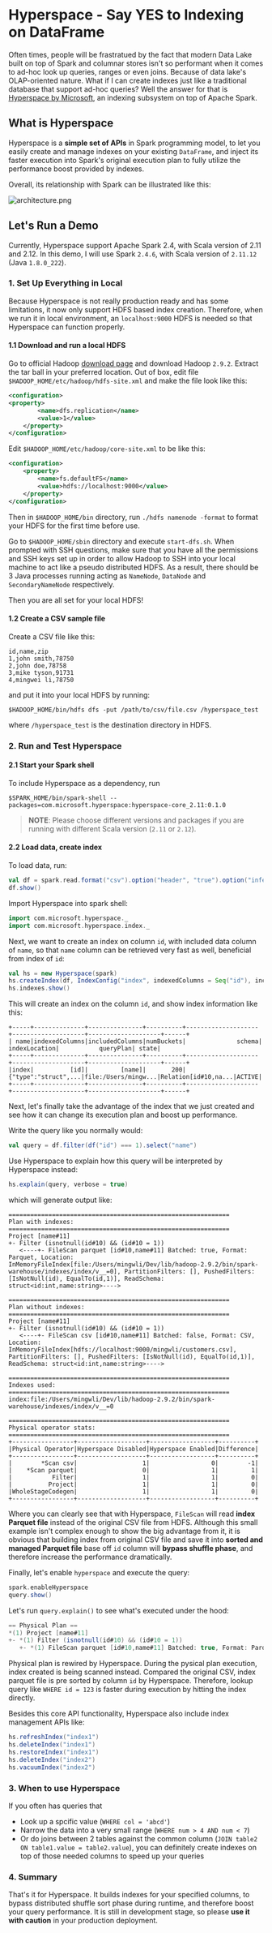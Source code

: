 # Hyperspace - Say **YES** to Indexing on DataFrame
Often times, people will be frastratued by the fact that modern Data Lake built on top of Spark and columnar stores isn't so performant when it comes to ad-hoc look up queries, ranges or even joins. Because of data lake's OLAP-oriented nature. What if I can create indexes just like a traditional database that support ad-hoc queries? Well the answer for that is [Hyperspace by Microsoft](https://microsoft.github.io/hyperspace/), an indexing subsystem on top of Apache Spark.

## What is Hyperspace
Hyperspace is a **simple set of APIs** in Spark programming model, to let you easily create and manage indexes on your existing `DataFrame`, and inject its faster execution into Spark's original execution plan to fully utilize the performance boost provided by indexes. 

Overall, its relationship with Spark can be illustrated like this:

![architecture.png](../images/hyperspace/architecture.png)

## Let's Run a Demo

Currently, Hyperspace support Apache Spark 2.4, with Scala version of 2.11 and 2.12. In this demo, I will use Spark `2.4.6`, with Scala version of `2.11.12` (Java `1.8.0_222`). 

### 1. Set Up Everything in Local

Because Hyperspace is not really production ready and has some limitations, it now only support HDFS based index creation. Therefore, when we run it in local environment, an `localhost:9000` HDFS is needed so that Hyperspace can function properly.

#### 1.1 Download and run a local HDFS

Go to official Hadoop [download page](https://www.apache.org/dyn/closer.cgi/hadoop/common/hadoop-2.9.2/hadoop-2.9.2.tar.gz) and download Hadoop `2.9.2`. Extract the tar ball in your preferred location. Out of box, edit file `$HADOOP_HOME/etc/hadoop/hdfs-site.xml` and make the file look like this:

```xml
<configuration>
<property>
        <name>dfs.replication</name>
        <value>1</value>
    </property>
</configuration>
```

Edit `$HADOOP_HOME/etc/hadoop/core-site.xml` to be like this:

```xml
<configuration>
    <property>
        <name>fs.defaultFS</name>
        <value>hdfs://localhost:9000</value>
    </property>
</configuration>
```

Then in `$HADOOP_HOME/bin` directory, run `./hdfs namenode -format` to format your HDFS for the first time before use.

Go to `$HADOOP_HOME/sbin` directory and execute `start-dfs.sh`. When prompted with SSH questions, make sure that you have all the permissions and SSH keys set up in order to allow Hadoop to SSH into your local machine to act like a pseudo distributed HDFS. As a result, there should be 3 Java processes running acting as `NameNode`, `DataNode` and `SecondaryNameNode` respectively.

Then you are all set for your local HDFS!

#### 1.2 Create a CSV sample file

Create a CSV file like this:
```csv
id,name,zip
1,john smith,78750
2,john doe,78758
3,mike tyson,91731
4,mingwei li,78750
```

and put it into your local HDFS by running:

```shell
$HADOOP_HOME/bin/hdfs dfs -put /path/to/csv/file.csv /hyperspace_test
```

where `/hyperspace_test` is the destination directory in HDFS.

### 2. Run and Test Hyperspace

#### 2.1 Start your Spark shell

To include Hyperspace as a dependency, run 

```shell
$SPARK_HOME/bin/spark-shell --packages=com.microsoft.hyperspace:hyperspace-core_2.11:0.1.0
```

> **NOTE**: Please choose different versions and packages if you are running with different Scala version (`2.11` or `2.12`).

#### 2.2 Load data, create index

To load data, run:

```scala
val df = spark.read.format("csv").option("header", "true").option("inferSchema", "true").load("hdfs://localhost:9000/hyperspace_test/customers.csv")
df.show()
```

Import Hyperspace into spark shell:

```scala
import com.microsoft.hyperspace._
import com.microsoft.hyperspace.index._
```

Next, we want to create an index on column `id`, with included data column of `name`, so that `name` column can be retrieved very fast as well, beneficial from index of `id`:

```scala
val hs = new Hyperspace(spark)
hs.createIndex(df, IndexConfig("index", indexedColumns = Seq("id"), includedColumns = Seq("name")))
hs.indexes.show()
```

This will create an index on the column `id`, and show index information like this:

```
+-----+--------------+---------------+----------+--------------------+--------------------+--------------------+------+
| name|indexedColumns|includedColumns|numBuckets|              schema|       indexLocation|           queryPlan| state|
+-----+--------------+---------------+----------+--------------------+--------------------+--------------------+------+
|index|          [id]|         [name]|       200|{"type":"struct",...|file:/Users/mingw...|Relation[id#10,na...|ACTIVE|
+-----+--------------+---------------+----------+--------------------+--------------------+--------------------+------+
```

Next, let's finally take the advantage of the index that we just created and see how it can change its execution plan and boost up performance.

Write the query like you normally would:

```scala
val query = df.filter(df("id") === 1).select("name")
```

Use Hyperspace to explain how this query will be interpreted by Hyperspace instead:

```scala
hs.explain(query, verbose = true)
```

which will generate output like:

```
=============================================================
Plan with indexes:
=============================================================
Project [name#11]
+- Filter (isnotnull(id#10) && (id#10 = 1))
   <----+- FileScan parquet [id#10,name#11] Batched: true, Format: Parquet, Location: InMemoryFileIndex[file:/Users/mingwli/Dev/lib/hadoop-2.9.2/bin/spark-warehouse/indexes/index/v__=0], PartitionFilters: [], PushedFilters: [IsNotNull(id), EqualTo(id,1)], ReadSchema: struct<id:int,name:string>---->

=============================================================
Plan without indexes:
=============================================================
Project [name#11]
+- Filter (isnotnull(id#10) && (id#10 = 1))
   <----+- FileScan csv [id#10,name#11] Batched: false, Format: CSV, Location: InMemoryFileIndex[hdfs://localhost:9000/mingwli/customers.csv], PartitionFilters: [], PushedFilters: [IsNotNull(id), EqualTo(id,1)], ReadSchema: struct<id:int,name:string>---->

=============================================================
Indexes used:
=============================================================
index:file:/Users/mingwli/Dev/lib/hadoop-2.9.2/bin/spark-warehouse/indexes/index/v__=0

=============================================================
Physical operator stats:
=============================================================
+-----------------+-------------------+------------------+----------+
|Physical Operator|Hyperspace Disabled|Hyperspace Enabled|Difference|
+-----------------+-------------------+------------------+----------+
|        *Scan csv|                  1|                 0|        -1|
|    *Scan parquet|                  0|                 1|         1|
|           Filter|                  1|                 1|         0|
|          Project|                  1|                 1|         0|
|WholeStageCodegen|                  1|                 1|         0|
+-----------------+-------------------+------------------+----------+
```

Where you can clearly see that with Hyperspace, `FileScan` will read **index Parquet file** instead of the original CSV file from HDFS. Although this small example isn't complex enough to show the big advantage from it, it is obvious that building index from original CSV file and save it into **sorted and managed Parquet file** base off `id` column will **bypass shuffle phase**, and therefore increase the performance dramatically.

Finally, let's enable `hyperspace` and execute the query:

```scala
spark.enableHyperspace
query.show()
```

Let's run `query.explain()` to see what's executed under the hood:

```scala
== Physical Plan ==
*(1) Project [name#11]
+- *(1) Filter (isnotnull(id#10) && (id#10 = 1))
   +- *(1) FileScan parquet [id#10,name#11] Batched: true, Format: Parquet, Location: InMemoryFileIndex[file:/Users/mingwli/Dev/lib/hadoop-2.9.2/bin/spark-warehouse/indexes/index/v__=0], PartitionFilters: [], PushedFilters: [IsNotNull(id), EqualTo(id,1)], ReadSchema: struct<id:int,name:string>
```

Physical plan is rewired by Hyperspace. During the pysical plan execution, index created is being scanned instead. Compared the original CSV, index parquet file is pre sorted by column `id` by Hyperspace. Therefore, lookup query like `WHERE id = 123` is faster during execution by hitting the index directly.

Besides this core API functionality, Hyperspace also include index management APIs like:

```scala
hs.refreshIndex("index1")
hs.deleteIndex("index1")
hs.restoreIndex("index1")
hs.deleteIndex("index2")
hs.vacuumIndex("index2")
```

### 3. When to use Hyperspace

If you often has queries that 
- Look up a spcific value (`WHERE col = 'abcd'`)
- Narrow the data into a very small range (`WHERE num > 4 AND num < 7`)
- Or do joins between 2 tables against the common column (`JOIN table2 ON table1.value = table2.value`), you can definitely create indexes on top of those needed columns to speed up your queries

### 4. Summary
That's it for Hyperspace. It builds indexes for your specified columns, to bypass distributed shuffle sort phase during runtime, and therefore boost your query performance. It is still in development stage, so please **use it with caution** in your production deployment. 